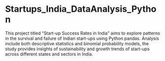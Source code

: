 # Startups_India_DataAnalysis_Python
This project titled “Start-up Success Rates in India” aims to explore patterns in the survival and failure of Indian start-ups using Python pandas. Analysis include both descriptive statistics and binomial probability models, the study provides insights of sustainability and growth trends of start-ups across different states and sectors in India.
